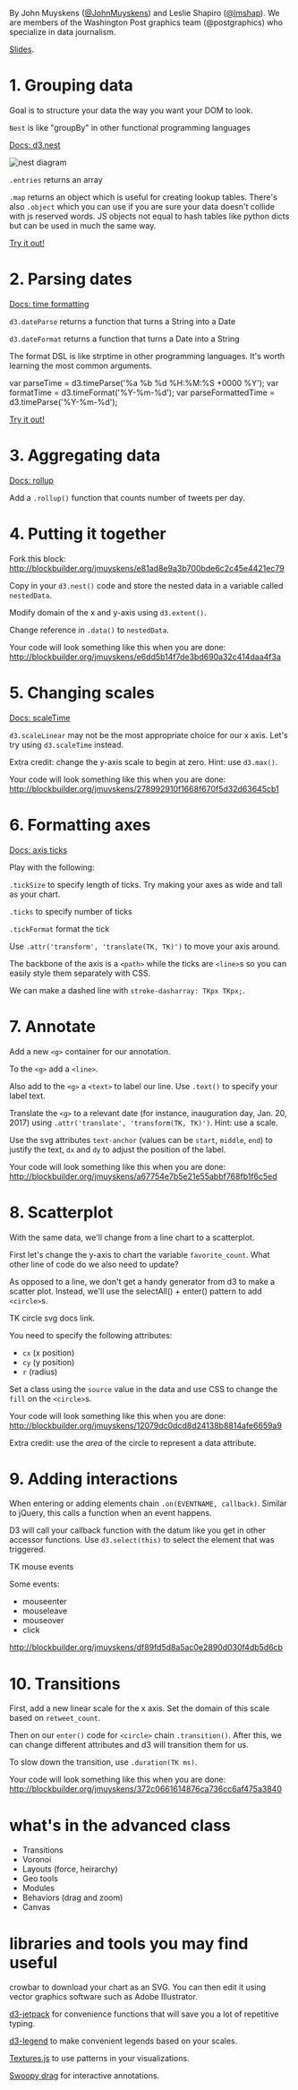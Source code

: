 
By John Muyskens ([@JohnMuyskens](https://twitter.com/johnmuyskens)) and Leslie Shapiro ([@lmshap](https://twitter.com/lmshap)). We are members of the Washington Post graphics team (@postgraphics) who specialize in data journalism.

[Slides](https://docs.google.com/presentation/d/1cAHnGb3YDaa3IHss3mP4a0gH_eDXY6BP-ous2bKY1BI/).

# 1. Grouping data
Goal is to structure your data the way you want your DOM to look.

`Nest` is like "groupBy" in other functional programming languages

[Docs: d3.nest](https://github.com/d3/d3-collection#nests)

![nest diagram](img/nest.png)

`.entries` returns an array

`.map` returns an object which is useful for creating lookup tables. There's also `.object` which you can use if you are sure your data doesn't collide with js reserved words. JS objects not equal to hash tables like python dicts but can be used in much the same way.

[Try it out!](http://bl.ocks.org/jmuyskens/raw/7afd1f9f2b6bd0b767b2df346d39a847/)


# 2. Parsing dates
[Docs: time formatting](https://github.com/d3/d3-time-format)

`d3.dateParse` returns a function that turns a String into a Date

`d3.dateFormat` returns a function that turns a Date into a String

The format DSL is like strptime in other programming languages. It's worth learning the most common arguments.

  var parseTime = d3.timeParse('%a %b %d %H:%M:%S +0000 %Y');
  var formatTime = d3.timeFormat('%Y-%m-%d');
  var parseFormattedTime = d3.timeParse('%Y-%m-%d');

[Try it out!](https://runkit.com/npm/d3-time-format)

# 3. Aggregating data
[Docs: rollup](https://github.com/d3/d3-collection#nest_rollup)

Add a `.rollup()` function that counts number of tweets per day.

# 4. Putting it together
Fork this block: http://blockbuilder.org/jmuyskens/e81ad8e9a3b700bde6c2c45e4421ec79

Copy in your `d3.nest()` code and store the nested data in a variable called `nestedData`.

Modify domain of the x and y-axis using `d3.extent()`.

Change reference in `.data()` to `nestedData`.

Your code will look something like this when you are done: http://blockbuilder.org/jmuyskens/e6dd5b14f7de3bd690a32c414daa4f3a

# 5. Changing scales
[Docs: scaleTime](https://github.com/d3/d3-scale/blob/master/README.md#scaleTime)

`d3.scaleLinear` may not be the most appropriate choice for our x axis. Let's try using `d3.scaleTime` instead.

Extra credit: change the y-axis scale to begin at zero. Hint: use `d3.max()`.

Your code will look something like this when you are done: http://blockbuilder.org/jmuyskens/278992910f1668f670f5d32d63645cb1

# 6. Formatting axes
[Docs: axis ticks](https://github.com/d3/d3-axis#axis_ticks)

Play with the following:

`.tickSize` to specify length of ticks. Try making your axes as wide and tall as your chart.

`.ticks` to specify number of ticks

`.tickFormat` format the tick

Use `.attr('transform', 'translate(TK, TK)')` to move your axis around.

The backbone of the axis is a `<path>` while the ticks are `<line>`s so you can easily style them separately with CSS.

We can make a dashed line with `stroke-dasharray: TKpx TKpx;`.

# 7. Annotate
Add a new `<g>` container for our annotation.

To the `<g>` add a `<line>`.

Also add to the `<g>` a `<text>` to label our line. Use `.text()` to specify your label text.

Translate the `<g>` to a relevant date (for instance, inauguration day, Jan. 20, 2017) using `.attr('translate', 'transform(TK, TK)')`. Hint: use a scale.

Use the svg attributes `text-anchor` (values can be `start`, `middle`, `end`) to justify the text, `dx` and `dy` to adjust the position of the label.

Your code will look something like this when you are done: http://blockbuilder.org/jmuyskens/a67754e7b5e21e55abbf768fb1f6c5ed

# 8. Scatterplot
With the same data, we'll change from a line chart to a scatterplot.

First let's change the y-axis to chart the variable `favorite_count`. What other line of code do we also need to update?

As opposed to a line, we don't get a handy generator from d3 to make a scatter plot. Instead, we'll use the selectAll() + enter() pattern to add `<circle>`s.

TK circle svg docs link.

You need to specify the following attributes:

- `cx` (x position)
- `cy` (y position)
- `r` (radius)

Set a class using the `source` value in the data and use CSS to change the `fill` on the `<circle>`s.

Your code will look something like this when you are done: http://blockbuilder.org/jmuyskens/12079dc0dcd8d24138b8814afe6659a9

Extra credit: use the *area* of the circle to represent a data attribute.

# 9. Adding interactions
When entering or adding elements chain `.on(EVENTNAME, callback)`. Similar to jQuery, this calls a function when an event happens.

D3 will call your callback function with the datum like you get in other accessor functions. Use `d3.select(this)` to select the element that was triggered.

TK mouse events

Some events:
- mouseenter
- mouseleave
- mouseover
- click

http://blockbuilder.org/jmuyskens/df89fd5d8a5ac0e2890d030f4db5d6cb

# 10. Transitions
First, add a new linear scale for the x axis. Set the domain of this scale based on `retweet_count`.

Then on our `enter()` code for `<circle>` chain `.transition()`. After this, we can change different attributes and d3 will transition them for us.

To slow down the transition, use `.duration(TK ms)`.

Your code will look something like this when you are done: http://blockbuilder.org/jmuyskens/372c0661614876ca736cc6af475a3840

# what's in the advanced class
- Transitions
- Voronoi
- Layouts (force, heirarchy)
- Geo tools
- Modules
- Behaviors (drag and zoom)
- Canvas

# libraries and tools you may find useful
crowbar to download your chart as an SVG. You can then edit it using vector graphics software such as Adobe Illustrator.

[d3-jetpack](https://www.npmjs.com/package/d3-jetpack) for convenience functions that will save you a lot of repetitive typing.

[d3-legend](http://d3-legend.susielu.com/) to make convenient legends based on your scales.

[Textures.js](https://riccardoscalco.github.io/textures/) to use patterns in your visualizations.

[Swoopy drag](https://github.com/1wheel/swoopy-drag) for interactive annotations.
